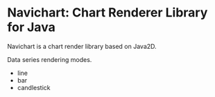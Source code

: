# Navichart: Chart Renderer Library for Java

Navichart is a chart render library based on Java2D. 

Data series rendering modes.

* line 
* bar 
* candlestick
 
